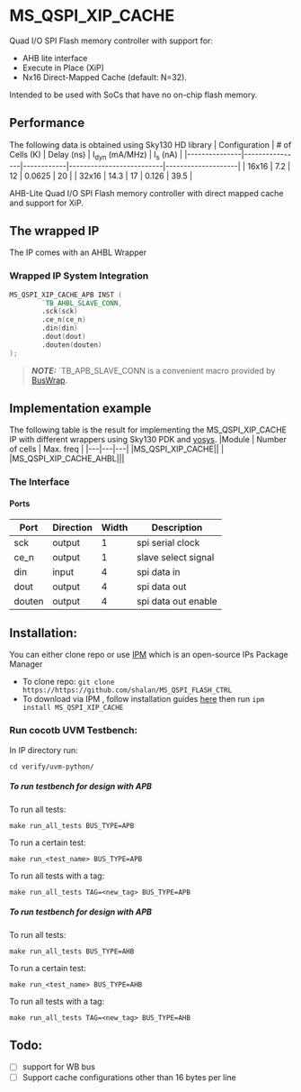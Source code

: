 # MS_QSPI_XIP_CACHE
Quad I/O SPI Flash memory controller with support for:
- AHB lite interface
- Execute in Place (XiP)
- Nx16 Direct-Mapped Cache (default: N=32).

Intended to be used with SoCs that have no on-chip flash memory. 


## Performance
The following data is obtained using Sky130 HD library
| Configuration | # of Cells (K) | Delay (ns) | I<sub>dyn</sub> (mA/MHz) | I<sub>s</sub> (nA) | 
|---------------|----------------|------------|--------------------------|--------------------|
| 16x16 | 7.2 | 12 | 0.0625 | 20 |
| 32x16 | 14.3 | 17  | 0.126 | 39.5 |


AHB-Lite Quad I/O SPI Flash memory controller with direct mapped cache and support for XiP.
## The wrapped IP


 The IP comes with an AHBL Wrapper

### Wrapped IP System Integration

```verilog
MS_QSPI_XIP_CACHE_APB INST (
        `TB_AHBL_SLAVE_CONN,
        .sck(sck)
        .ce_n(ce_n)
        .din(din)
        .dout(dout)
        .douten(douten)
);
```
> **_NOTE:_** `TB_APB_SLAVE_CONN is a convenient macro provided by [BusWrap](https://github.com/efabless/BusWrap/tree/main).

## Implementation example  

The following table is the result for implementing the MS_QSPI_XIP_CACHE IP with different wrappers using Sky130 PDK and [yosys](https://github.com/YosysHQ/yosys).
|Module | Number of cells | Max. freq |
|---|---|---|
|MS_QSPI_XIP_CACHE||  |
|MS_QSPI_XIP_CACHE_AHBL|||

### The Interface 


#### Ports 

|Port|Direction|Width|Description|
|---|---|---|---|
|sck|output|1|spi serial clock|
|ce_n|output|1|slave select signal|
|din|input|4|spi data in|
|dout|output|4|spi data out|
|douten|output|4|spi data out enable|

## Installation:
You can either clone repo or use [IPM](https://github.com/efabless/IPM) which is an open-source IPs Package Manager
* To clone repo:
```git clone https://https://github.com/shalan/MS_QSPI_FLASH_CTRL```
* To download via IPM , follow installation guides [here](https://github.com/efabless/IPM/blob/main/README.md) then run 
```ipm install MS_QSPI_XIP_CACHE```
### Run cocotb UVM Testbench:
In IP directory run:
 ```shell
 cd verify/uvm-python/
 ```
 ##### To run testbench for design with APB 
 To run all tests:
 ```shell
 make run_all_tests BUS_TYPE=APB
 ```
 To run a certain test:
 ```shell
 make run_<test_name> BUS_TYPE=APB
 ```
 To run all tests with a tag: 
 ```shell
 make run_all_tests TAG=<new_tag> BUS_TYPE=APB
 ```
 ##### To run testbench for design with APB
 To run all tests:
 ```shell
 make run_all_tests BUS_TYPE=AHB
 ```
 To run a certain test:
 ```shell
 make run_<test_name> BUS_TYPE=AHB
 ```
 To run all tests with a tag: 
 ```shell
 make run_all_tests TAG=<new_tag> BUS_TYPE=AHB
```

## Todo:
 - [ ] support for WB bus
 - [ ] Support cache configurations other than 16 bytes per line